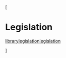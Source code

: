 [

# Legislation

<a href="/library" style="text-transform:lowercase;">Library</a><a href="/library/legislation" style="text-transform:lowercase;">Legislation</a><a href="/library/legislation/legislation" style="text-transform:lowercase;">Legislation</a>  
  
]
